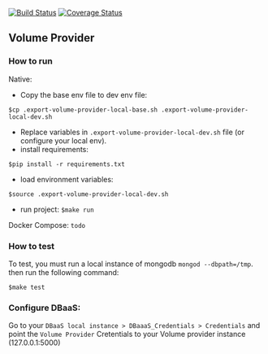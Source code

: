 [![Build Status](https://travis-ci.org/bento-dbaas/volume-provider.svg?branch=master)](https://travis-ci.org/bento-dbaas/volume-provider) [![Coverage Status](https://coveralls.io/repos/github/bento-dbaas/volume-provider/badge.svg?branch=master)](https://coveralls.io/github/bento-dbaas/volume-provider?branch=master)

## Volume Provider

### How to run
Native:
 - Copy the base env file to dev env file:
```shell
$cp .export-volume-provider-local-base.sh .export-volume-provider-local-dev.sh
```
 - Replace variables in `.export-volume-provider-local-dev.sh` file (or configure your local env).
 - install requirements:
```shell
$pip install -r requirements.txt
```
 - load environment variables: 
```shell
$source .export-volume-provider-local-dev.sh
```
   
 - run project: `$make run`

Docker Compose:
`todo`

### How to test

To test, you must run a local instance of mongodb `mongod --dbpath=/tmp`. then run the following command:

```shell
$make test
```
### Configure DBaaS:
Go to your `DBaaS local instance > DBaaaS_Credentials > Credentials` and point the `Volume Provider` Cretentials to your Volume provider instance (127.0.0.1:5000)
